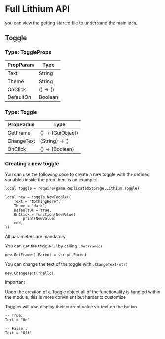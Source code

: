# Full Lithium API

you can view the getting started file to understand the main idea.
## Toggle

### Type: ToggleProps
| PropParam  | Type |
| ------------- | ------------- |
|  Text  |  String  |
|  Theme  | String  |
|  OnClick  | () -> ()  |
|  DefaultOn  | Boolean  |


### Type: Toggle
| PropParam  | Type |
| ------------- | ------------- |
|  GetFrame  |  () -> (GuiObject)  |
|  ChangeText  | (String) -> ()  |
|  OnClick  | () -> (Boolean)  |

### Creating a new toggle

You can use the following code to create a new toggle with the defined variables inside the prop.
here is an example.
```luau
local toggle = require(game.ReplicatedStorage.Lithium.Toggle)

local new = toggle.NewToggle({
	Text = "NothingHere",
	Theme = "dark",
	DefaultOn = true,
	OnClick = function(NewValue)
		print(NewValue)
	end,
})
```
All parameters are mandatory.

You can get the toggle UI by calling ```.GetFrame()``` 
```luau
new.GetFrame().Parent = script.Parent
```

You can change the text of the toggle with ```.ChangeText(str)```
```luau
new.ChangeText("hello)
```
> [!Important]
> Upon the creation of a Toggle object all of the functionality is handled within the module,
> this is more convinient but harder to customize

Toggles will also display their current value via text on the button
```luau
-- True:
Text = "On"

-- False :
Text = "Off"
```
